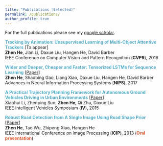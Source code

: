 ```yaml
---
title: "Publications (Selected)"
permalink: /publications/
author_profile: true
---
```


For the full publications please see my [google scholar](https://scholar.google.co.uk/citations?user=QqEjf18AAAAJ&hl=en).

**<span style="color:#52adc8">Tracking by Animation: Unsupervised Learning of Multi-Object Attentive Trackers</span>** [To appear]<br>
**Zhen He**, Jian Li, Daxue Liu, Hangen He, David Barber<br>
IEEE Conference on Computer Vision and Pattern Recognition (**CVPR**), 2019


**<span style="color:#52adc8">Wider and Deeper, Cheaper and Faster: Tensorized LSTMs for Sequence Learning</span>** [[Paper](http://papers.nips.cc/paper/6606-wider-and-deeper-cheaper-and-faster-tensorized-lstms-for-sequence-learning)]<br>
**Zhen He**, Shaobing Gao, Liang Xiao, Daxue Liu, Hangen He, David Barber<br>
Advances in Neural Information Processing Systems (**NIPS**), 2017


**<span style="color:#52adc8">A Practical Trajectory Planning Framework for Autonomous Ground Vehicles Driving in Urban Environments</span>** [[Paper](https://www.researchgate.net/publication/303406602_A_Practical_Trajectory_Planning_Framework_for_Autonomous_Ground_Vehicles_Driving_in_Urban_Environments.pdf)]<br>
Xiaohui Li, Zhenping Sun, **Zhen He**, Qi Zhu, Daxue Liu<br>
IEEE Intelligent Vehicles Symposium (**IV**), 2015


**<span style="color:#52adc8">Robust Road Detection from A Single Image Using Road Shape Prior</span>** [[Paper](https://www.researchgate.net/profile/Zhen_He21/publication/271554662_Robust_road_detection_from_a_single_image_using_road_shape_prior/links/5741eed108ae298602ee2702.pdf)]<br>
**Zhen He**, Tao Wu, Zhipeng Xiao, Hangen He<br>
IEEE International Conference on Image Processing (**ICIP**), 2013 (**<span style="color:#dc572e">Oral presentation</span>**)

